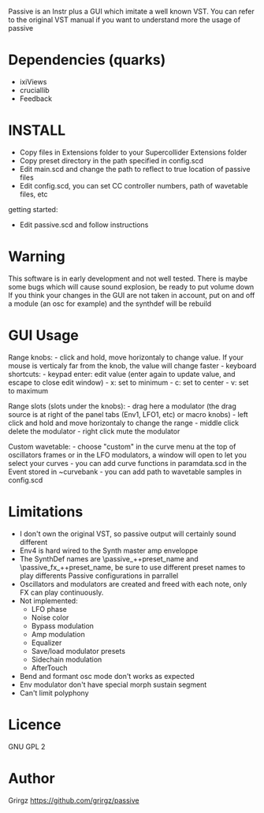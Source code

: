 
Passive is an Instr plus a GUI which imitate a well known VST. 
You can refer to the original VST manual if you want to understand more the usage of passive

Dependencies (quarks)
=====================

- ixiViews
- cruciallib
- Feedback

INSTALL
=======

- Copy files in Extensions folder to your Supercollider Extensions folder
- Copy preset directory in the path specified in config.scd
- Edit main.scd and change the path to reflect to true location of passive files
- Edit config.scd, you can set CC controller numbers, path of wavetable files, etc

getting started:

- Edit passive.scd and follow instructions

Warning
=======

This software is in early development and not well tested.
There is maybe some bugs which will cause sound explosion, be ready to put volume down
If you think your changes in the GUI are not taken in account, put on and off a module (an osc for example) and the synthdef will be rebuild

GUI Usage
=========

Range knobs: 
	- click and hold, move horizontaly to change value. If your mouse is verticaly far from the knob, the value will change faster
	- keyboard shortcuts:
		- keypad enter: edit value (enter again to update value, and escape to close edit window)
		- x: set to minimum
		- c: set to center
		- v: set to maximum

Range slots (slots under the knobs):
	- drag here a modulator (the drag source is at right of the panel tabs (Env1, LFO1, etc) or macro knobs)
	- left click and hold and move horizontaly to change the range
	- middle click delete the modulator
	- right click mute the modulator

Custom wavetable:
	- choose "custom" in the curve menu at the top of oscillators frames or in the LFO modulators,
		a window will open to let you select your curves
	- you can add curve functions in paramdata.scd in the Event stored in ~curvebank
	- you can add path to wavetable samples in config.scd

Limitations
===========

- I don't own the original VST, so passive output will certainly sound different
- Env4 is hard wired to the Synth master amp enveloppe
- The SynthDef names are \passive_++preset_name and \passive_fx_++preset_name, be sure to use different preset names to play
	differents Passive configurations in parrallel
- Oscillators and modulators are created and freed with each note, only FX can play continuously.
- Not implemented:
	- LFO phase
	- Noise color
	- Bypass modulation
	- Amp modulation
	- Equalizer
	- Save/load modulator presets
	- Sidechain modulation
	- AfterTouch
- Bend and formant osc mode don't works as expected
- Env modulator don't have special morph sustain segment
- Can't limit polyphony

Licence
=======

GNU GPL 2

Author
======

Grirgz 
https://github.com/grirgz/passive
